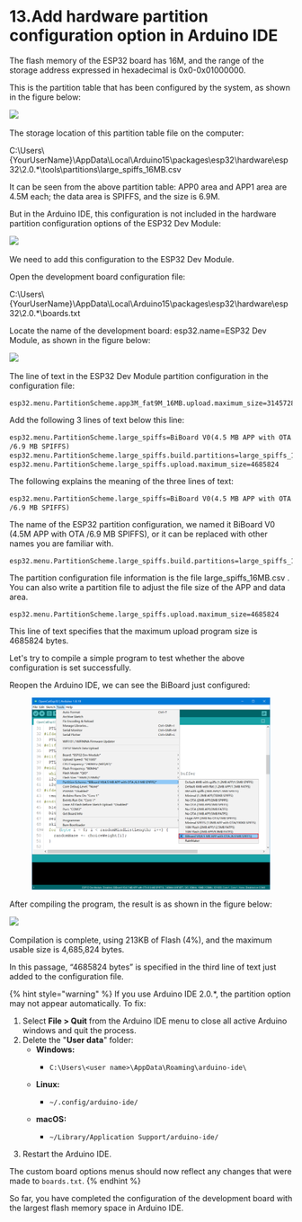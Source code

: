 # 13.Add hardware partition configuration option in Arduino IDE

The flash memory of the ESP32 board has 16M, and the range of the storage address expressed in hexadecimal is 0x0-0x01000000.

This is the partition table that has been configured by the system, as shown in the figure below:

![](../../.gitbook/assets/fenqu\_01.png)

The storage location of this partition table file on the computer:

C:\Users\\{YourUserName}\AppData\Local\Arduino15\packages\esp32\hardware\esp32\2.0.\*\tools\partitions\large\_spiffs\_16MB.csv

It can be seen from the above partition table: APP0 area and APP1 area are 4.5M each; the data area is SPIFFS, and the size is 6.9M.

But in the Arduino IDE, this configuration is not included in the hardware partition configuration options of the ESP32 Dev Module:

![](../../.gitbook/assets/fenqu\_02en.png)

We need to add this configuration to the ESP32 Dev Module.

Open the development board configuration file:&#x20;

C:\Users\\{YourUserName}\AppData\Local\Arduino15\packages\esp32\hardware\esp32\2.0.\*\boards.txt

Locate the name of the development board: esp32.name=ESP32 Dev Module, as shown in the figure below:

![](../../.gitbook/assets/fenqu\_03.png)

The line of text in the ESP32 Dev Module partition configuration in the configuration file:

```
esp32.menu.PartitionScheme.app3M_fat9M_16MB.upload.maximum_size=3145728
```

Add the following 3 lines of text below this line:

```
esp32.menu.PartitionScheme.large_spiffs=BiBoard V0(4.5 MB APP with OTA /6.9 MB SPIFFS)
esp32.menu.PartitionScheme.large_spiffs.build.partitions=large_spiffs_16MB
esp32.menu.PartitionScheme.large_spiffs.upload.maximum_size=4685824
```

The following explains the meaning of the three lines of text:

```
esp32.menu.PartitionScheme.large_spiffs=BiBoard V0(4.5 MB APP with OTA /6.9 MB SPIFFS)
```

The name of the ESP32 partition configuration, we named it BiBoard V0 (4.5M APP with OTA /6.9 MB SPIFFS), or it can be replaced with other names you are familiar with.

```
esp32.menu.PartitionScheme.large_spiffs.build.partitions=large_spiffs_16MB
```

The partition configuration file information is the file large\_spiffs\_16MB.csv . You can also write a partition file to adjust the file size of the APP and data area.

```
esp32.menu.PartitionScheme.large_spiffs.upload.maximum_size=4685824
```

This line of text specifies that the maximum upload program size is 4685824 bytes.

Let's try to compile a simple program to test whether the above configuration is set successfully.

Reopen the Arduino IDE, we can see the BiBoard just configured:

<figure><img src="../../.gitbook/assets/image (166).png" alt=""><figcaption></figcaption></figure>

After compiling the program, the result is as shown in the figure below:

![](../../.gitbook/assets/fenqu\_0502.png)

Compilation is complete, using 213KB of Flash (4%), and the maximum usable size is 4,685,824 bytes.

In this passage, “4685824 bytes” is specified in the third line of text just added to the configuration file.

{% hint style="warning" %}
If you use Arduino IDE 2.0.\*, the partition option may not appear automatically. To fix:

1. Select **File > Quit** from the Arduino IDE menu to close all active Arduino windows and quit the process.&#x20;
2. Delete the "**User data**" folder:
   * **Windows:**
     * ```
       C:\Users\<user name>\AppData\Roaming\arduino-ide\
       ```
   * **Linux:**
     * ```
       ~/.config/arduino-ide/
       ```
   * **macOS:**
     * ```
       ~/Library/Application Support/arduino-ide/
       ```
3. Restart the Arduino IDE.

The custom board options menus should now reflect any changes that were made to `boards.txt`.
{% endhint %}

So far, you have completed the configuration of the development board with the largest flash memory space in Arduino IDE.

